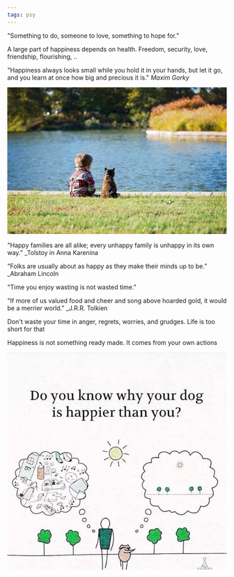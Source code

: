 ```yaml
---
tags: psy
---
```


"Something to do, someone to love, something to hope for.”

A large part of happiness depends on health. Freedom, security, love, friendship, flourishing, .. 

"Happiness always looks small while you hold it in your hands, but let it go, and you learn at once how big and precious it is." _Maxim Gorky_

![](/assets/static/img/boy-and-cat.jpeg)


"Happy families are all alike; every unhappy family is unhappy in its own way." _Tolstoy in Anna Karenina

"Folks are usually about as happy as they make their minds up to be.” _Abraham Lincoln

"Time you enjoy wasting is not wasted time.” 

"If more of us valued food and cheer and song above hoarded gold, it would be a merrier world.” _J.R.R. Tolkien

Don't waste your time in anger, regrets, worries, and grudges. Life is too short for that

Happiness is not something ready made. It comes from your own actions


![](/assets/static/img/happier-dog.jpeg)




